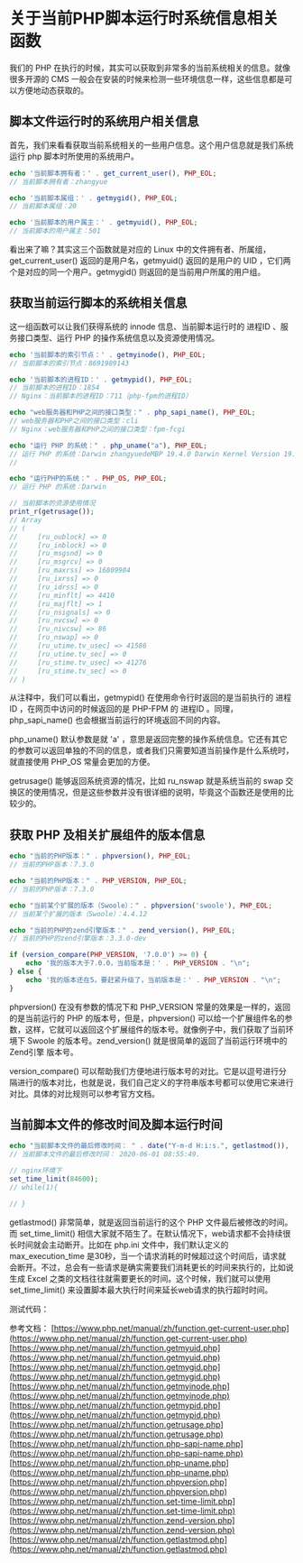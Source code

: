 # 关于当前PHP脚本运行时系统信息相关函数

我们的 PHP 在执行的时候，其实可以获取到非常多的当前系统相关的信息。就像很多开源的 CMS 一般会在安装的时候来检测一些环境信息一样，这些信息都是可以方便地动态获取的。

## 脚本文件运行时的系统用户相关信息

首先，我们来看看获取当前系统相关的一些用户信息。这个用户信息就是我们系统运行 php 脚本时所使用的系统用户。

```php
echo '当前脚本拥有者：' . get_current_user(), PHP_EOL;
// 当前脚本拥有者：zhangyue

echo '当前脚本属组：' . getmygid(), PHP_EOL;
// 当前脚本属组：20

echo '当前脚本的用户属主：' . getmyuid(), PHP_EOL;
// 当前脚本的用户属主：501
```

看出来了嘛？其实这三个函数就是对应的 Linux 中的文件拥有者、所属组，get_current_user() 返回的是用户名，getmyuid() 返回的是用户的 UID ，它们两个是对应的同一个用户。getmygid() 则返回的是当前用户所属的用户组。

## 获取当前运行脚本的系统相关信息

这一组函数可以让我们获得系统的 innode 信息、当前脚本运行时的 进程ID 、服务接口类型、运行 PHP 的操作系统信息以及资源使用情况。

```php
echo '当前脚本的索引节点：' . getmyinode(), PHP_EOL;
// 当前脚本的索引节点：8691989143

echo '当前脚本的进程ID：' . getmypid(), PHP_EOL;
// 当前脚本的进程ID：1854
// Nginx：当前脚本的进程ID：711（php-fpm的进程ID）

echo "web服务器和PHP之间的接口类型：" . php_sapi_name(), PHP_EOL;
// web服务器和PHP之间的接口类型：cli
// Nginx：web服务器和PHP之间的接口类型：fpm-fcgi

echo "运行 PHP 的系统：" . php_uname("a"), PHP_EOL;
// 运行 PHP 的系统：Darwin zhangyuedeMBP 19.4.0 Darwin Kernel Version 19.4.0: Wed Mar  4 22:28:40 PST 2020; root:xnu-6153.101.6~15/RELEASE_X86_64 x86_64
//

echo "运行PHP的系统：" . PHP_OS, PHP_EOL;
// 运行 PHP 的系统：Darwin

// 当前脚本的资源使用情况
print_r(getrusage());
// Array
// (
//     [ru_oublock] => 0
//     [ru_inblock] => 0
//     [ru_msgsnd] => 0
//     [ru_msgrcv] => 0
//     [ru_maxrss] => 16809984
//     [ru_ixrss] => 0
//     [ru_idrss] => 0
//     [ru_minflt] => 4410
//     [ru_majflt] => 1
//     [ru_nsignals] => 0
//     [ru_nvcsw] => 0
//     [ru_nivcsw] => 86
//     [ru_nswap] => 0
//     [ru_utime.tv_usec] => 41586
//     [ru_utime.tv_sec] => 0
//     [ru_stime.tv_usec] => 41276
//     [ru_stime.tv_sec] => 0
// )
```

从注释中，我们可以看出，getmypid() 在使用命令行时返回的是当前执行的 进程ID ，在网页中访问的时候返回的是 PHP-FPM 的 进程ID 。同理，php_sapi_name() 也会根据当前运行的环境返回不同的内容。

php_uname() 默认参数是就 'a' ，意思是返回完整的操作系统信息。它还有其它的参数可以返回单独的不同的信息，或者我们只需要知道当前操作是什么系统时，就直接使用 PHP_OS 常量会更加的方便。

getrusage() 能够返回系统资源的情况，比如 ru_nswap 就是系统当前的 swap 交换区的使用情况，但是这些参数并没有很详细的说明，毕竟这个函数还是使用的比较少的。

## 获取 PHP 及相关扩展组件的版本信息

```php
echo "当前的PHP版本：" . phpversion(), PHP_EOL;
// 当前的PHP版本：7.3.0

echo "当前的PHP版本：" . PHP_VERSION, PHP_EOL;
// 当前的PHP版本：7.3.0

echo "当前某个扩展的版本（Swoole）：" . phpversion('swoole'), PHP_EOL;
// 当前某个扩展的版本（Swoole）：4.4.12

echo "当前的PHP的zend引擎版本：" . zend_version(), PHP_EOL;
// 当前的PHP的zend引擎版本：3.3.0-dev

if (version_compare(PHP_VERSION, '7.0.0') >= 0) {
    echo '我的版本大于7.0.0，当前版本是：' . PHP_VERSION . "\n";
} else {
    echo '我的版本还在5，要赶紧升级了，当前版本是：' . PHP_VERSION . "\n";
}
```

phpversion() 在没有参数的情况下和 PHP_VERSION 常量的效果是一样的，返回的是当前运行的 PHP 的版本号，但是，phpversion() 可以给一个扩展组件名的参数，这样，它就可以返回这个扩展组件的版本号。就像例子中，我们获取了当前环境下 Swoole 的版本号。zend_version() 就是很简单的返回了当前运行环境中的 Zend引擎 版本号。

version_compare() 可以帮助我们方便地进行版本号的对比。它是以逗号进行分隔进行的版本对比，也就是说，我们自己定义的字符串版本号都可以使用它来进行对比。具体的对比规则可以参考官方文档。

## 当前脚本文件的修改时间及脚本运行时间

```php
echo "当前脚本文件的最后修改时间： " . date("Y-m-d H:i:s.", getlastmod()), PHP_EOL;
// 当前脚本文件的最后修改时间： 2020-06-01 08:55:49.

// nginx环境下
set_time_limit(84600);
// while(1){

// }
```

getlastmod() 非常简单，就是返回当前运行的这个 PHP 文件最后被修改的时间。而 set_time_limit() 相信大家就不陌生了。在默认情况下，web请求都不会持续很长时间就会主动断开。比如在 php.ini 文件中，我们默认定义的 max_execution_time 是30秒，当一个请求消耗的时候超过这个时间后，请求就会断开。不过，总会有一些请求是确实需要我们消耗更长的时间来执行的，比如说生成 Excel 之类的文档往往就需要更长的时间。这个时候，我们就可以使用 set_time_limit() 来设置脚本最大执行时间来延长web请求的执行超时时间。

测试代码：


参考文档：
[https://www.php.net/manual/zh/function.get-current-user.php](https://www.php.net/manual/zh/function.get-current-user.php)
[https://www.php.net/manual/zh/function.getmyuid.php](https://www.php.net/manual/zh/function.getmyuid.php)
[https://www.php.net/manual/zh/function.getmygid.php](https://www.php.net/manual/zh/function.getmygid.php)
[https://www.php.net/manual/zh/function.getmyinode.php](https://www.php.net/manual/zh/function.getmyinode.php)
[https://www.php.net/manual/zh/function.getmypid.php](https://www.php.net/manual/zh/function.getmypid.php)
[https://www.php.net/manual/zh/function.getrusage.php](https://www.php.net/manual/zh/function.getrusage.php)
[https://www.php.net/manual/zh/function.php-sapi-name.php](https://www.php.net/manual/zh/function.php-sapi-name.php)
[https://www.php.net/manual/zh/function.php-uname.php](https://www.php.net/manual/zh/function.php-uname.php)
[https://www.php.net/manual/zh/function.phpversion.php](https://www.php.net/manual/zh/function.phpversion.php)
[https://www.php.net/manual/zh/function.set-time-limit.php](https://www.php.net/manual/zh/function.set-time-limit.php)
[https://www.php.net/manual/zh/function.zend-version.php](https://www.php.net/manual/zh/function.zend-version.php)
[https://www.php.net/manual/zh/function.getlastmod.php](https://www.php.net/manual/zh/function.getlastmod.php)